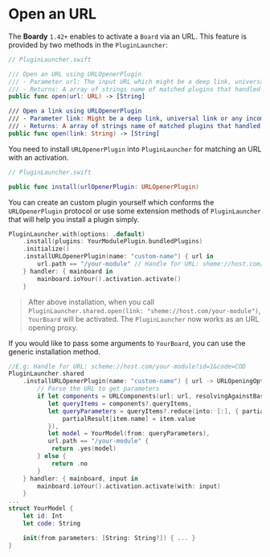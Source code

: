 # Open an URL

The **Boardy** `1.42+` enables to activate a `Board` via an URL. This feature is provided by two methods in the `PluginLauncher`:

```swift
// PluginLauncher.swift

/// Open an URL using URLOpenerPlugin
/// - Parameter url: The input URL which might be a deep link, universal link or any income URL to the app
/// - Returns: A array of strings name of matched plugins that handled the URL
public func open(url: URL) -> [String]

/// Open a link using URLOpenerPlugin
/// - Parameter link: Might be a deep link, universal link or any income URL to the app
/// - Returns: A array of strings name of matched plugins that handled the link
public func open(link: String) -> [String]
```

You need to install `URLOpenerPlugin` into `PluginLauncher` for matching an URL with an activation.

```swift
// PluginLauncher.swift

public func install(urlOpenerPlugin: URLOpenerPlugin)
```

You can create an custom plugin yourself which conforms the `URLOpenerPlugin` protocol or use some extension methods of `PluginLauncher` that will help you install a plugin simply.

```swift
PluginLauncher.with(options: .default)
    .install(plugins: YourModulePlugin.bundledPlugins)
    .initialize()
    .installURLOpenerPlugin(name: "custom-name") { url in
        url.path == "/your-module" // Handle for URL: sheme://host.com/your-module
    } handler: { mainboard in
        mainboard.ioYour().activation.activate()
    }
```
> After above installation, when you call `PluginLauncher.shared.open(link: "sheme://host.com/your-module")`, `YourBoard` will be activated. The `PluginLauncher` now works as an URL opening proxy.

If you would like to pass some arguments to `YourBoard`, you can use the generic installation method.

```swift
//E.g: Handle for URL: scheme://host.com/your-module?id=1&code=COD
PluginLauncher.shared
    .installURLOpenerPlugin(name: "custom-name") { url -> URLOpeningOption<YourModel> in
        // Parse the URL to get parameters
        if let components = URLComponents(url: url, resolvingAgainstBaseURL: true),
           let queryItems = components?.queryItems,
           let queryParameters = queryItems?.reduce(into: [:], { partialResult, item in
               partialResult[item.name] = item.value
           }), 
           let model = YourModel(from: queryParameters),
           url.path == "/your-module" {
            return .yes(model)
        } else {
            return .no
        }
    } handler: { mainboard, input in
        mainboard.ioYour().activation.activate(with: input)
    }
...
struct YourModel {
    let id: Int
    let code: String

    init(from parameters: [String: String?]) { ... }
}
```